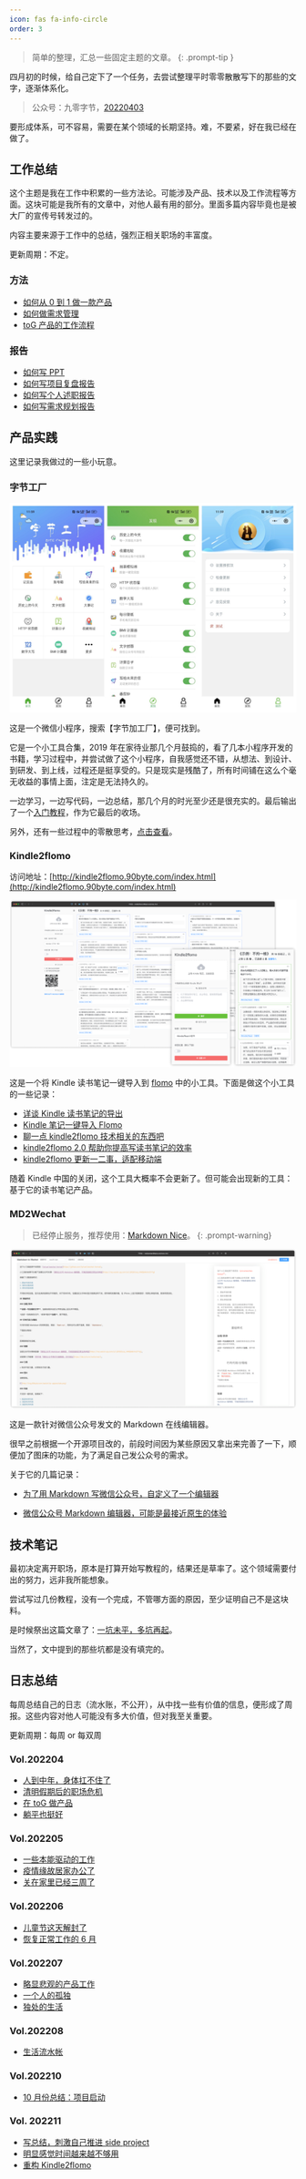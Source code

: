 ```yaml
---
icon: fas fa-info-circle
order: 3
---
```


> 简单的整理，汇总一些固定主题的文章。
{: .prompt-tip }

四月初的时候，给自己定下了一个任务，去尝试整理平时零零散散写下的那些的文字，逐渐体系化。

> 公众号：九零字节，[20220403](https://mp.weixin.qq.com/s?__biz=MjM5MDQ4NjUwMg==&mid=2649198650&idx=1&sn=055826498a76d853d860a2fb9be181e4&chksm=be572ab38920a3a562f93fa3c6c7b555f7275cf63923ec2af1ad22673f435165ab8c3f418ba0&token=1477101111&lang=zh_CN#rd)

要形成体系，可不容易，需要在某个领域的长期坚持。难，不要紧，好在我已经在做了。

## 工作总结

这个主题是我在工作中积累的一些方法论。可能涉及产品、技术以及工作流程等方面。这块可能是我所有的文章中，对他人最有用的部分。里面多篇内容毕竟也是被大厂的宣传号转发过的。

内容主要来源于工作中的总结，强烈正相关职场的丰富度。

更新周期：不定。

### 方法

- [如何从 0 到 1 做一款产品](/2019/11/24/product-0-1.html)
- [如何做需求管理](/2021/06/07/requirement-manage.html)
- [toG 产品的工作流程](/2020/10/29/toG.html)

### 报告

- [如何写 PPT](/2021/08/30/ppt.html)
- [如何写项目复盘报告](/2021/04/18/how-to-write-summary-report.html)
- [如何写个人述职报告](/2021/04/30/self-career-report.html)
- [如何写需求规划报告](/2022/07/12/requirement-planning.html)



## 产品实践

这里记录我做过的一些小玩意。

### 字节工厂

![](/image/product/bytefactory.jpg)

这是一个微信小程序，搜索【字节加工厂】，便可找到。

它是一个小工具合集，2019 年在家待业那几个月鼓捣的，看了几本小程序开发的书籍，学习过程中，并尝试做了这个小程序，自我感觉还不错，从想法、到设计、到研发、到上线，过程还是挺享受的。只是现实是残酷了，所有时间铺在这么个毫无收益的事情上面，注定是无法持久的。

一边学习，一边写代码，一边总结，那几个月的时光至少还是很充实的。最后输出了一个[入门教程](/2019/10/07/publish-a-course.html)，作为它最后的收场。

另外，还有一些过程中的零散思考，[点击查看](/tags/小程序/)。

### Kindle2flomo

访问地址：[http://kindle2flomo.90byte.com/index.html](http://kindle2flomo.90byte.com/index.html)

![](/image/product/kindle2flomo.png)

这是一个将 Kindle 读书笔记一键导入到 [flomo](https://flomoapp.com/) 中的小工具。下面是做这个小工具的一些记录：

- [详谈 Kindle 读书笔记的导出](http://mp.weixin.qq.com/s?__biz=MjM5MDQ4NjUwMg==&mid=2649198191&idx=1&sn=95c506dde4a079d2840a91b12ca358a8&chksm=be5734e68920bdf04af5ad5f31d8c40acea17e723b1b0eeaa2d3d47d009a0adc5abca44bc953#rd)
- [Kindle 笔记一键导入 Flomo](http://mp.weixin.qq.com/s?__biz=MjM5MDQ4NjUwMg==&mid=2649198220&idx=1&sn=5d0fecf4d3a4ab1469724292dad9797d&chksm=be5734058920bd13ac17f149d7a54dd01b17a066d70f55a813ebb338075b6837f6c6605b255b#rd)
- [聊一点 kindle2flomo 技术相关的东西吧](http://mp.weixin.qq.com/s?__biz=MjM5MDQ4NjUwMg==&mid=2649198238&idx=1&sn=31d5111d4a3bdc65ab1283612f1427f1&chksm=be5734178920bd0117a068f2c73897fd05c37bddba78efd62ccdf2bb6df5a0386172a4499143#rd)
- [kindle2flomo 2.0 帮助你提高写读书笔记的效率](https://mp.weixin.qq.com/s?__biz=MjM5MDQ4NjUwMg==&mid=2649198375&idx=1&sn=7e50878c8e7046293a84b64bdec89918&chksm=be5735ae8920bcb87a66306af0038d29d265750d13136ce067887e129edf9c95051d509cc4d5&token=1584174037&lang=zh_CN#rd)
- [kindle2flomo 更新一二事，适配移动端](https://mp.weixin.qq.com/s?__biz=MjM5MDQ4NjUwMg==&mid=2649198414&idx=1&sn=33fd4821387b8ad50190cef56de5d38d&chksm=be5735c78920bcd13e4f18262d5f0853b979ba4744f4ffed565b366ca4ebf28042ef88d280e6&token=1584174037&lang=zh_CN#rd)

随着 Kindle 中国的关闭，这个工具大概率不会更新了。但可能会出现新的工具：基于它的读书笔记产品。

### MD2Wechat

> 已经停止服务，推荐使用：[Markdown Nice](https://editor.mdnice.com/)。
{: .prompt-warning}

![](/image/product/md2wechat.png)

这是一款针对微信公众号发文的 Markdown 在线编辑器。

很早之前根据一个开源项目改的，前段时间因为某些原因又拿出来完善了一下，顺便加了图床的功能，为了满足自己发公众号的需求。

关于它的几篇记录：

- [为了用 Markdown 写微信公众号，自定义了一个编辑器](https://mp.weixin.qq.com/s?__biz=MjM5MDQ4NjUwMg==&mid=2649197117&idx=1&sn=90616fd84e3a34bb9dc98dbbf27ee565&chksm=be5730b48920b9a25d4ddf9f2dd87bbcc61045d7bd160b4c7da0ae2c474d7cc91ca98732c340&token=2051922549&lang=zh_CN#rd)

- [微信公众号 Markdown 编辑器，可能是最接近原生的体验](https://mp.weixin.qq.com/s?__biz=MjM5MDQ4NjUwMg==&mid=2649198509&idx=1&sn=dc73a7bce4836d6648d7a4f8c8f0ff49&chksm=be5735248920bc322774cd6bce06bcc8553aa67c0b4745a40170762eed3704e0e1603f61bb14&token=1584174037&lang=zh_CN#rd)

## 技术笔记
最初决定离开职场，原本是打算开始写教程的，结果还是草率了。这个领域需要付出的努力，远非我所能想象。

尝试写过几份教程，没有一个完成，不管哪方面的原因，至少证明自己不是这块料。

是时候祭出这篇文章了：[一坑未平，多坑再起](/2020/07/14/recent-write-plan.html)。

当然了，文中提到的那些坑都是没有填完的。

## 日志总结

每周总结自己的日志（流水账，不公开），从中找一些有价值的信息，便形成了周报。这些内容对他人可能没有多大价值，但对我至关重要。

更新周期：每周 or 每双周

### Vol.202204

- [人到中年，身体扛不住了](/2022/04/03/week-summary.html)
- [清明假期后的职场危机](/2022/04/11/week-summary.html)
- [在 toG 做产品](/2022/04/18/week-summary.html)
- [躺平也挺好](/2022/04/25/week-summary.html)

### Vol.202205

- [一些本能驱动的工作](/2022/05/08/week-summary.html)
- [疫情缘故居家办公了](/2022/05/16/week-summary.html)
- [关在家里已经三周了](/2022/05/29/week-summary.html)

### Vol.202206

- [儿童节这天解封了](/2022/06/05/week-summary.html)
- [恢复正常工作的 6 月](/2022/06/26/week-summary.html)

### Vol.202207

- [略显悲观的产品工作](/2022/07/03/week-summary.html)
- [一个人的孤独](/2022/07/13/week-summary.html)
- [独处的生活](/2022/07/31/week-summary.html)

### Vol.202208

- [生活流水帐](/2022/08/14/week-summary.html)

### Vol.202210

- [10 月份总结：项目启动](/2022/11/01/summary-about-october.html)

### Vol. 202211

- [写总结，刺激自己推进 side project](/2022/11/07/week-summary.html)
- [明显感觉时间越来越不够用](/2022/11/12/week-summary.html)
- [重构 Kindle2flomo](/2022/11/20/week-summary.html)
